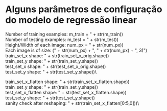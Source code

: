 
# Alguns parâmetros de configuração do modelo de regressão linear

Number of training examples: m_train = " + str(m_train))\
Number of testing examples: m_test = " + str(m_test))\
Height/Width of each image: num_px = " + str(num_px))\
Each image is of size: (" + str(num_px) + ", " + str(num_px) + ", 3)")\
train_set_x shape: " + str(train_set_x_orig.shape))\
train_set_y shape: " + str(train_set_y.shape))\
test_set_x shape: " + str(test_set_x_orig.shape))\
test_set_y shape: " + str(test_set_y.shape))\


train_set_x_flatten shape: " + str(train_set_x_flatten.shape))\
train_set_y shape: " + str(train_set_y.shape))\
test_set_x_flatten shape: " + str(test_set_x_flatten.shape))\
test_set_y shape: " + str(test_set_y.shape))\
sanity check after reshaping: " + str(train_set_x_flatten[0:5,0]))\
